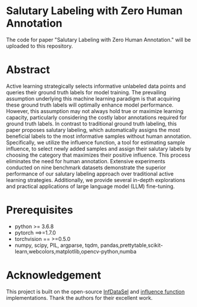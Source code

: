 # Salutary Labeling with Zero Human Annotation
The code for paper "Salutary Labeling with Zero Human Annotation." will be uploaded to this repository.

# Abstract
Active learning strategically selects informative unlabeled data points and queries their ground truth labels for model training. The prevailing assumption underlying this machine learning paradigm is that acquiring these ground truth labels will optimally enhance model performance. However, this assumption may not always hold true or maximize learning capacity, particularly considering the costly labor annotations required for ground truth labels. In contrast to traditional ground truth labeling, this paper proposes salutary labeling, which automatically assigns the most beneficial labels to the most informative samples without human annotation. Specifically, we utilize the influence function, a tool for estimating sample influence, to select newly added samples and assign their salutary labels by choosing the category that maximizes their positive influence. This process eliminates the need for human annotation. Extensive experiments conducted on nine benchmark datasets demonstrate the superior performance of our salutary labeling approach over traditional active learning strategies. Additionally, we provide several in-depth explorations and practical applications of large language model (LLM) fine-tuning.

# Prerequisites
- python >= 3.6.8
- pytorch ==>=1.7.0
- torchvision == >=0.5.0
- numpy, scipy, PIL, argparse, tqdm, pandas,prettytable,scikit-learn,webcolors,matplotlib,opencv-python,numba

# Acknowledgement
This project is built on the open-source [InfDataSel](https://github.com/anshuman23/InfDataSel) and [influence function](https://github.com/Cyrus9721/Characterizing_graph_influence) implementations. Thank the authors for their excellent work.

